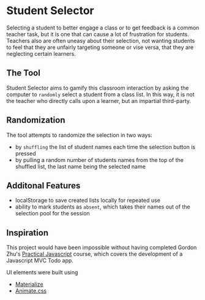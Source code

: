 Student Selector
================

Selecting a student to better engage a class or to get feedback
is a common teacher task, but it is one that can cause a lot of
frustration for students.  Teachers also are often uneasy about 
their selection, not wanting students to feel that they are 
unfairly targeting someone or vise versa, that they are neglecting
certain learners.

The Tool
--------

Student Selector aims to gamify this classroom interaction by 
asking the computer to `randomly` select a student from a class
list.  In this way, it is not the teacher who directly calls
upon a learner, but an impartial third-party.

Randomization
-------------

The tool attempts to randomize the selection in two ways:
- by `shuffling` the list of student names each time the selection
button is pressed
- by pulling a random number of students names from the top of 
the shuffled list, the last name being the selected name

Additonal Features
------------------
- localStorage to save created lists locally for repeated use
- ability to mark students as `absent`, which takes their names
out of the selection pool for the session

Inspiration
-----------
This project would have been impossible without having completed 
Gordon Zhu's [Practical Javascript](http://www.practicaljavascript.net) 
course, which covers the development of a Javascript MVC Todo app.

UI elements were built using
- [Materialize](http://materializecss.com)
- [Animate.css](https://daneden.github.io/animate.css/)